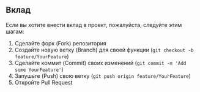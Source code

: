 ## Вклад

Если вы хотите внести вклад в проект, пожалуйста, следуйте этим шагам:

1. Сделайте форк (Fork) репозитория
2. Создайте новую ветку (Branch) для своей функции (`git checkout -b feature/YourFeature`)
3. Сделайте коммит (Commit) своих изменений (`git commit -m 'Add some YourFeature'`)
4. Запушьте (Push) свою ветку (`git push origin feature/YourFeature`)
5. Откройте Pull Request

